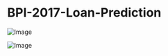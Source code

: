 # BPI-2017-Loan-Prediction
![Image](https://github.com/user-attachments/assets/8a275d6f-583f-453a-bb43-0d8ae2d8200d)

![Image](https://github.com/user-attachments/assets/8763d1c8-54f9-43cd-9c02-08427856fd20)
